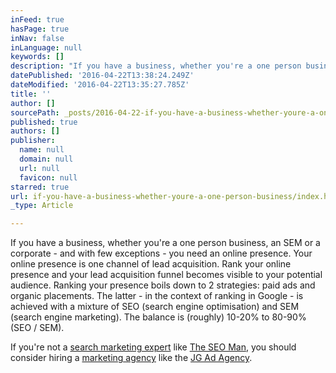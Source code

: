 ```yaml
---
inFeed: true
hasPage: true
inNav: false
inLanguage: null
keywords: []
description: "If you have a business, whether you're a one person business, an SEM or a corporate - and with few exceptions - you need an online presence. Your online presence is one channel of lead acquisition. Rank your online presence and your lead acquisition funnel becomes visible to your potential audience. Ranking your presence boils down to 2 strategies: paid ads and organic placements. The latter - in the context of ranking in Google - is achieved with a mixture of SEO (search engine optimisation) and SEM (search engine marketing). The balance is (roughly) 10-20% to 80-90% (SEO / SEM)."
datePublished: '2016-04-22T13:38:24.249Z'
dateModified: '2016-04-22T13:35:27.785Z'
title: ''
author: []
sourcePath: _posts/2016-04-22-if-you-have-a-business-whether-youre-a-one-person-business.md
published: true
authors: []
publisher:
  name: null
  domain: null
  url: null
  favicon: null
starred: true
url: if-you-have-a-business-whether-youre-a-one-person-business/index.html
_type: Article

---
```

If you have a business, whether you're a one person business, an SEM or a corporate - and with few exceptions - you need an online presence. Your online presence is one channel of lead acquisition. Rank your online presence and your lead acquisition funnel becomes visible to your potential audience. Ranking your presence boils down to 2 strategies: paid ads and organic placements. The latter - in the context of ranking in Google - is achieved with a mixture of SEO (search engine optimisation) and SEM (search engine marketing). The balance is (roughly) 10-20% to 80-90% (SEO / SEM).

If you're not a [search marketing expert][0] like [The SEO Man][0], you should consider hiring a [marketing agency][1] like the [JG Ad Agency][1].

[0]: http://www.theseoman.co.uk/
[1]: http://www.josegonzalez.co.uk/